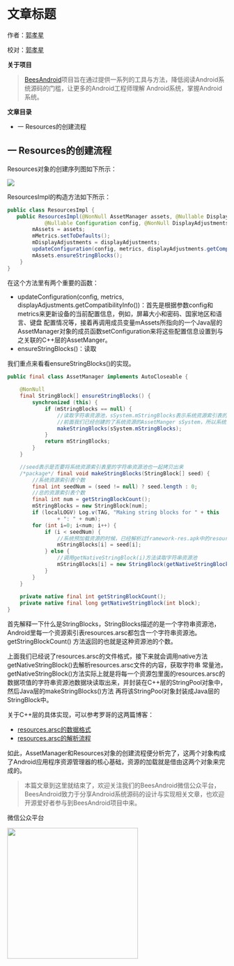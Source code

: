 # 文章标题

作者：[郭孝星](https://github.com/guoxiaoxing)

校对：[郭孝星](https://github.com/guoxiaoxing)

**关于项目**

> [BeesAndroid](https://github.com/BeesAndroid/BeesAndroid)项目旨在通过提供一系列的工具与方法，降低阅读Android系统源码的门槛，让更多的Android工程师理解
Android系统，掌握Android系统。

**文章目录**

- 一 Resources的创建流程

## 一 Resources的创建流程

Resources对象的创建序列图如下所示：

<img src="https://github.com/BeesAndroid/BeesAndroid/raw/master/art/principle/app/resource/resource_create_sequence.png"/>

ResourcesImpl的构造方法如下所示：

```java
public class ResourcesImpl {
   public ResourcesImpl(@NonNull AssetManager assets, @Nullable DisplayMetrics metrics,
            @Nullable Configuration config, @NonNull DisplayAdjustments displayAdjustments) {
        mAssets = assets;
        mMetrics.setToDefaults();
        mDisplayAdjustments = displayAdjustments;
        updateConfiguration(config, metrics, displayAdjustments.getCompatibilityInfo());
        mAssets.ensureStringBlocks();
    }
}
```
在这个方法里有两个重要的函数：

- updateConfiguration(config, metrics, displayAdjustments.getCompatibilityInfo())：首先是根据参数config和metrics来更新设备的当前配置信息，例如，屏幕大小和密码、国家地区和语言、键盘
配置情况等，接着再调用成员变量mAssets所指向的一个Java层的AssetManager对象的成员函数setConfiguration来将这些配置信息设置到与之关联的C++层的AssetManger。
- ensureStringBlocks()：读取

我们重点来看看ensureStringBlocks()的实现。

```java
public final class AssetManager implements AutoCloseable {
    
    @NonNull
    final StringBlock[] ensureStringBlocks() {
        synchronized (this) {
            if (mStringBlocks == null) {
                //读取字符串资源池，sSystem.mStringBlocks表示系统资源索引表的字符串常量池
                //前面我们已经创建的了系统资源的AssetManger sSystem，所以系统资源字符串资源池已经读取完毕。
                makeStringBlocks(sSystem.mStringBlocks);
            }
            return mStringBlocks;
        }
    }

    //seed表示是否要将系统资源索引表里的字符串资源池也一起拷贝出来
    /*package*/ final void makeStringBlocks(StringBlock[] seed) {
        //系统资源索引表个数
        final int seedNum = (seed != null) ? seed.length : 0;
        //总的资源索引表个数
        final int num = getStringBlockCount();
        mStringBlocks = new StringBlock[num];
        if (localLOGV) Log.v(TAG, "Making string blocks for " + this
                + ": " + num);
        for (int i=0; i<num; i++) {
            if (i < seedNum) {
                //系统预加载资源的时候，已经解析过framework-res.apk中的resources.arsc
                mStringBlocks[i] = seed[i];
            } else {
                //调用getNativeStringBlock(i)方法读取字符串资源池
                mStringBlocks[i] = new StringBlock(getNativeStringBlock(i), true);
            }
        }
    }
    
    private native final int getStringBlockCount();
    private native final long getNativeStringBlock(int block);
}
```

首先解释一下什么是StringBlocks，StringBlocks描述的是一个字符串资源池，Android里每一个资源索引表resources.arsc都包含一个字符串资源池。 getStringBlockCount()
方法返回的也就是这种资源池的个数。

上面我们已经说了resources.arsc的文件格式，接下来就会调用native方法getNativeStringBlock()去解析resources.arsc文件的内容，获取字符串
常量池，getNativeStringBlock()方法实际上就是将每一个资源包里面的resources.arsc的数据项值的字符串资源池数据块读取出来，并封装在C++层的StringPool对象中，然后Java层的makeStringBlocks()方法
再将该StringPool对象封装成Java层的StringBlock中。

关于C++层的具体实现，可以参考罗哥的这两篇博客：

- [resources.arsc的数据格式](http://blog.csdn.net/luoshengyang/article/details/8744683)
- [resources.arsc的解析流程](http://blog.csdn.net/luoshengyang/article/details/8806798)

如此，AssetManager和Resources对象的创建流程便分析完了，这两个对象构成了Android应用程序资源管理器的核心基础，资源的加载就是借由这两个对象来完成的。


> 本篇文章到这里就结束了，欢迎关注我们的BeesAndroid微信公众平台，BeesAndroid致力于分享Android系统源码的设计与实现相关文章，也欢迎开源爱好者参与到BeesAndroid项目中来。

微信公众平台

<img src="https://github.com/BeesAndroid/BeesAndroid/raw/master/art/wechat.png" width="300"/>